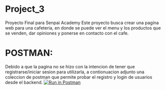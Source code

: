 # Project_3
Proyecto Final para Senpai Academy
Este proyecto busca crear una pagina web para una cafeteria, en donde se puede ver el menu y los productos que se venden, dar opiniones y ponerse en contacto con el cafe.


# POSTMAN:
Debido a que la pagina no se hizo con la intencion de tener que registrarse/iniciar sesion para utilizarla, a contionuacion adjunto una coleccion de postman que permite probar el registro y login de usuarios desde el backend.
[![Run in Postman](https://run.pstmn.io/button.svg)](https://app.getpostman.com/run-collection/7e37da6b93afefa7bcca?action=collection%2Fimport)
